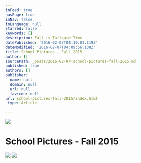 ```yaml
---
inFeed: true
hasPage: true
inNav: false
inLanguage: null
starred: false
keywords: []
description: Fall is Tailgate Time
datePublished: '2016-02-07T04:10:01.119Z'
dateModified: '2016-02-07T04:09:56.138Z'
title: School Pictures - Fall 2015
author: []
sourcePath: _posts/2016-02-07-school-pictures-fall-2015.md
published: true
authors: []
publisher:
  name: null
  domain: null
  url: null
  favicon: null
url: school-pictures-fall-2015/index.html
_type: Article

---
```

![](https://s3-us-west-2.amazonaws.com/the-grid-img/p/c9af2947e0daabaa450587eed35d2d13dae17878.jpg)

# School Pictures - Fall 2015
![](https://s3-us-west-2.amazonaws.com/the-grid-img/p/fc5842d1f8bfaedb1bf88d60d62a954599d2ddb2.jpg)
![](https://s3-us-west-2.amazonaws.com/the-grid-img/p/3e17176628cbe01fb24c2ac805ed987888b4d62d.jpg)